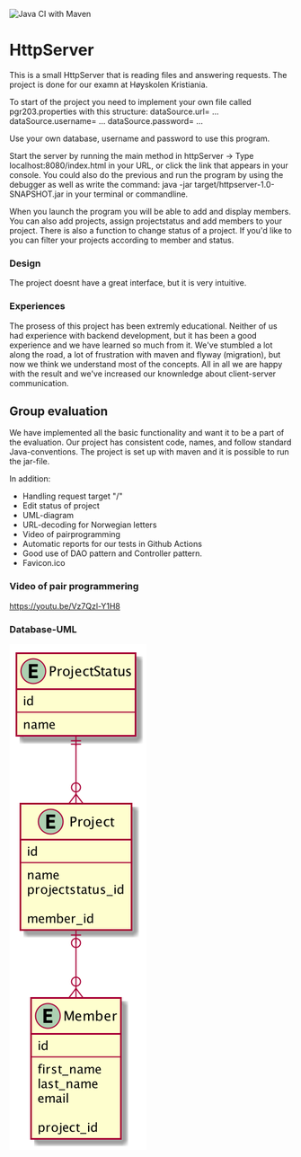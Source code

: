![Java CI with Maven](https://github.com/olavhl/HttpServer/workflows/Java%20CI%20with%20Maven/badge.svg)

# HttpServer

This is a small HttpServer that is reading files and answering requests.
The project is done for our examn at Høyskolen Kristiania.

To start of the project you need to implement your own file called pgr203.properties with this structure:
dataSource.url= ...
dataSource.username= ...
dataSource.password= ...

Use your own database, username and password to use this program.

Start the server by running the main method in httpServer ->
Type localhost:8080/index.html in your URL, or click the link that appears in your console. You could also do the previous and run the program by using the debugger as well as write the command: java -jar target/httpserver-1.0-SNAPSHOT.jar in your terminal or commandline.

When you launch the program you will be able to add and display members. You can also add projects, assign projectstatus and add members to your project.
There is also a function to change status of a project. If you'd like to you can filter your projects according to member and status.

### Design
The project doesnt have a great interface, but it is very intuitive.

### Experiences
The prosess of this project has been extremly educational. Neither of us had experience with backend development, but it has been a good experience and we have learned so much from it. We've stumbled a lot along the road, a lot of frustration with maven and flyway (migration), but now we think we understand most of the concepts. All in all we are happy with the result and we've increased our knownledge about client-server communication.

## Group evaluation
We have implemented all the basic functionality and want it to be a part of the evaluation.
Our project has consistent code, names, and follow standard Java-conventions. The project is set up with maven and it is possible to run the jar-file.


In addition:
* Handling request target "/"
* Edit status of project
* UML-diagram
* URL-decoding for Norwegian letters
* Video of pairprogramming
* Automatic reports for our tests in Github Actions
* Good use of DAO pattern and Controller pattern.
* Favicon.ico


### Video of pair programmering
https://youtu.be/Vz7Qzl-Y1H8


### Database-UML
![Database UML](docs/database_structure.png)
